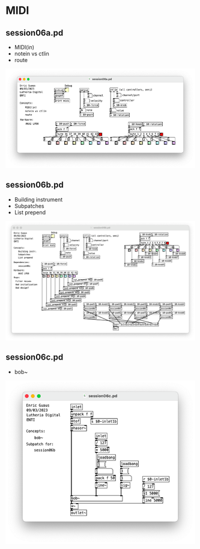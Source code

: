 # MIDI

## session06a.pd 

* MIDI(in)
* notein vs ctlin
* route

![session06a.png](./session06a.png)

## session06b.pd 

* Building instrument
* Subpatches
* List prepend

![session06b.png](./session06b.png)

## session06c.pd 

* bob~

![session06c.png](./session06c.png)
